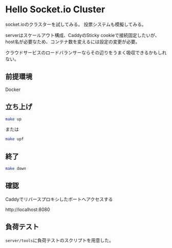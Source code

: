 # Hello Socket.io Cluster

socket.ioのクラスターを試してみる。
投票システムも模擬してみる。

serverはスケールアウト構成、CaddyのSticky cookieで接続固定したいが、host名が必要なため、コンテナ数を変えるには設定の変更が必要。

クラウドサービスのロードバランサーならその辺りをうまく吸収できるかもしれない。


## 前提環境
Docker

## 立ち上げ

```bash
make up
```
または
```bash
make upf
```

## 終了
```bash
make down
```

## 確認
Caddyでリバースプロキシしたポートへアクセスする

http://localhost:8080


## 負荷テスト

`server/tools`に負荷テストのスクリプトを用意した。
